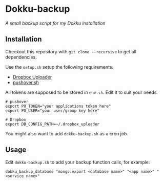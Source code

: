 # Dokku-backup
*A small backup script for my Dokku installation*

## Installation
Checkout this repository with `git clone --recursive` to get all dependencies.

Use the ```setup.sh``` setup the following requirements.

- [Dropbox Uploader](https://github.com/andreafabrizi/Dropbox-Uploader)
- [pushover.sh](https://github.com/jnwatts/pushover.sh.git)

All tokens are supposed to be stored in ```env.sh```. Edit it to suit your needs.

```
# pushover
export PO_TOKEN="your applications token here"
export PO_USER="your user/group key here"

# Dropbox
export DB_CONFIG_PATH=~/.dropbox_uploader
```

You might also want to add ```dokku-backup.sh``` as a cron job.

## Usage
Edit ```dokku-backup.sh``` to add your backup function calls, for example:
```
dokku_backup_database "mongo:export <database name>" "<app name>" "<service name>"
```
